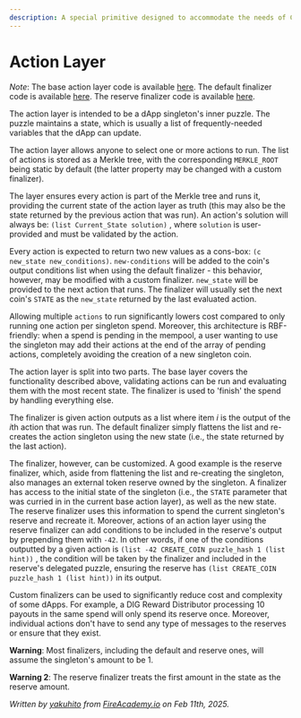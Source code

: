 ```yaml
---
description: A special primitive designed to accommodate the needs of Chia dApps
---
```


# Action Layer

_Note_: The base action layer code is available [here](https://github.com/Yakuhito/slot-machine/blob/master/puzzles/singleton/action.clsp). The default finalizer code is available [here](https://github.com/Yakuhito/slot-machine/blob/master/puzzles/singleton/finalizer.clsp). The reserve finalizer code is available [here](https://github.com/Yakuhito/slot-machine/blob/master/puzzles/singleton/reserve_finalizer.clsp).

The action layer is intended to be a dApp singleton's inner puzzle. The puzzle maintains a state, which is usually a list of frequently-needed variables that the dApp can update.

The action layer allows anyone to select one or more actions to run. The list of actions is stored as a Merkle tree, with the corresponding `MERKLE_ROOT` being static by default (the latter property may be changed with a custom finalizer).

The layer ensures every action is part of the Merkle tree and runs it, providing the current state of the action layer as truth (this may also be the state returned by the previous action that was run). An action's solution will always be: `(list Current_State solution)` , where `solution` is user-provided and must be validated by the action.

Every action is expected to return two new values as a cons-box: `(c new_state new_conditions)`. `new-conditions` will be added to the coin's output conditions list when using the default finalizer - this behavior, however, may be modified with a custom finalizer. `new_state` will be provided to the next action that runs. The finalizer will usually set the next coin's `STATE` as the `new_state`  returned by the last evaluated action.

Allowing multiple `actions` to run significantly lowers cost compared to only running one action per singleton spend. Moreover, this architecture is RBF-friendly: when a spend is pending in the mempool, a user wanting to use the singleton may add their actions at the end of the array of pending actions, completely avoiding the creation of a new singleton coin.

The action layer is split into two parts. The base layer covers the functionality described above, validating actions can be run and evaluating them with the most recent state. The finalizer is used to 'finish' the spend by handling everything else.

The finalizer is given action outputs as a list where item _i_ is the output of the _&#x69;_&#x74;h action that was run. The default finalizer simply flattens the list and re-creates the action singleton using the new state (i.e., the state returned by the last action).

The finalizer, however, can be customized. A good example is the reserve finalizer, which, aside from flattening the list and re-creating the singleton, also manages an external token reserve owned by the singleton. A finalizer has access to the initial state of the singleton (i.e., the `STATE`  parameter that was curried in in the current base action layer), as well as the new state. The reserve finalizer uses this information to spend the current singleton's reserve and recreate it. Moreover, actions of an action layer using the reserve finalizer can add conditions to be included in the reserve's output by prepending them with `-42`. In other words, if one of the conditions outputted by a given action is `(list -42 CREATE_COIN puzzle_hash 1 (list hint))` , the condition will be taken by the finalizer and included in the reserve's delegated puzzle, ensuring the reserve has `(list CREATE_COIN puzzle_hash 1 (list hint))` in its output.

Custom finalizers can be used to significantly reduce cost and complexity of some dApps. For example, a DIG Reward Distributor processing 10 payouts in the same spend will only spend its reserve once. Moreover, individual actions don't have to send any type of messages to the reserves or ensure that they exist.

**Warning**: Most finalizers, including the default and reserve ones, will assume the singleton's amount to be 1.

**Warning 2**: The reserve finalizer treats the first amount in the state as the reserve amount.

_Written by_ [_yakuhito_](https://x.com/yakuh1t0) _from_ [_FireAcademy.io_](https://fireacademy.io/) _on Feb 11th, 2025._
